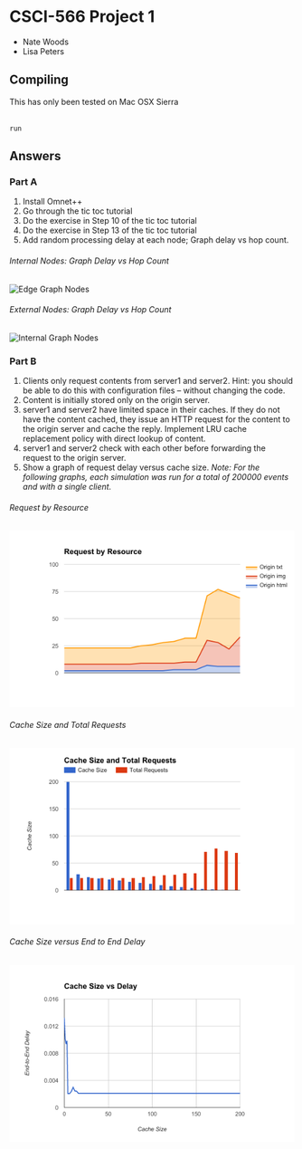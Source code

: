 # CSCI-566 Project 1

- Nate Woods
- Lisa Peters

## Compiling
This has only been tested on Mac OSX Sierra

```

run
```

## Answers

### Part A
1. Install Omnet++
2. Go through the tic toc tutorial
3. Do the exercise in Step 10 of the tic toc tutorial
4. Do the exercise in Step 13 of the tic toc tutorial
5. Add random processing delay at each node; Graph delay vs hop count.  
###### Internal Nodes: Graph Delay vs Hop Count  <!-- For internal nodes (Indexs 0, 2, 3 and 5)   -->
  ![Edge Graph Nodes](https://cdn.rawgit.com/bign8/07f76938890883545556746c0a5d6bb3/raw/QuestionA3-Node0.svg)  
###### External Nodes: Graph Delay vs Hop Count  <!-- For internal nodes (Indexs 1 and 4)   -->
  ![Internal Graph Nodes](https://cdn.rawgit.com/bign8/07f76938890883545556746c0a5d6bb3/raw/QuestionA3-Node1.svg)


### Part B

1. Clients only request contents from server1 and server2. Hint: you   should be able to do this with configuration files – without changing the code.
2. Content is initially stored only on the origin server.
3. server1 and server2 have limited space in their caches. If they do not have the content cached, they issue an HTTP request for the content to the origin server and cache the reply. Implement LRU cache replacement policy with direct lookup of content.
4. server1 and server2 check with each other before forwarding the request to the origin server.
5. Show a graph of request delay versus cache size.
*Note: For the following graphs, each simulation was run for a total of 200000 events and with a single client.*


<!--
TODO Nate change image type if you wish.
TODO Is delay mapped in milliseconds?
-->
###### Request by Resource
![Alt text](RequestsResource.png)
###### Cache Size and Total Requests
![Alt text](CacheSizeTotalRequest.png)
###### Cache Size versus End to End Delay
![Alt text](CacheSizeDelay.png)
